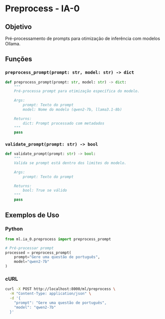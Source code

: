 # Preprocess - IA-0

## Objetivo
Pré-processamento de prompts para otimização de inferência com modelos Ollama.

## Funções

### `preprocess_prompt(prompt: str, model: str) -> dict`
```python
def preprocess_prompt(prompt: str, model: str) -> dict:
    """
    Pré-processa prompt para otimização específica do modelo.
    
    Args:
        prompt: Texto do prompt
        model: Nome do modelo (qwen2-7b, llama3.1-8b)
    
    Returns:
        dict: Prompt processado com metadados
    """
    pass
```

### `validate_prompt(prompt: str) -> bool`
```python
def validate_prompt(prompt: str) -> bool:
    """
    Valida se prompt está dentro dos limites do modelo.
    
    Args:
        prompt: Texto do prompt
    
    Returns:
        bool: True se válido
    """
    pass
```

## Exemplos de Uso

### Python
```python
from ml.ia_0.preprocess import preprocess_prompt

# Pré-processar prompt
processed = preprocess_prompt(
    prompt="Gere uma questão de português",
    model="qwen2-7b"
)
```

### cURL
```bash
curl -X POST http://localhost:8000/ml/preprocess \
  -H "Content-Type: application/json" \
  -d '{
    "prompt": "Gere uma questão de português",
    "model": "qwen2-7b"
  }'
```
